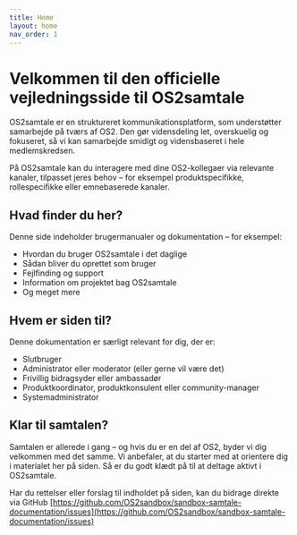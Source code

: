 ```yaml
---
title: Home
layout: home
nav_order: 1
---
```


#   **Velkommen til den officielle vejledningsside til OS2samtale**

OS2samtale er en struktureret kommunikationsplatform, som understøtter samarbejde på tværs af OS2. Den gør vidensdeling let, overskuelig og fokuseret, så vi kan samarbejde smidigt og vidensbaseret i hele medlemskredsen.

På OS2samtale kan du interagere med dine OS2-kollegaer via relevante kanaler, tilpasset jeres behov – for eksempel produktspecifikke, rollespecifikke eller emnebaserede kanaler.

## Hvad finder du her?

Denne side indeholder brugermanualer og dokumentation – for eksempel:

- Hvordan du bruger OS2samtale i det daglige
- Sådan bliver du oprettet som bruger
- Fejlfinding og support
- Information om projektet bag OS2samtale
- Og meget mere

## Hvem er siden til?

Denne dokumentation er særligt relevant for dig, der er:

- Slutbruger
- Administrator eller moderator (eller gerne vil være det)
- Frivillig bidragsyder eller ambassadør
- Produktkoordinator, produktkonsulent eller community-manager
- Systemadministrator

## Klar til samtalen?

Samtalen er allerede i gang – og hvis du er en del af OS2, byder vi dig velkommen med det samme. Vi anbefaler, at du starter med at orientere dig i materialet her på siden. Så er du godt klædt på til at deltage aktivt i OS2samtale.  
  
Har du rettelser eller forslag til indholdet på siden, kan du bidrage direkte via GitHub [https://github.com/OS2sandbox/sandbox-samtale-documentation/issues](https://github.com/OS2sandbox/sandbox-samtale-documentation/issues)
